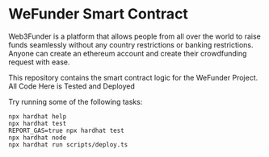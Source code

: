 # WeFunder Smart Contract

Web3Funder is a platform that allows people from all over the world to raise funds seamlessly without any country restrictions or banking restrictions. Anyone can create an ethereum account and create their crowdfunding request with ease. 

This repository contains the smart contract logic for the WeFunder Project. All Code Here is Tested and Deployed

Try running some of the following tasks:

```shell
npx hardhat help
npx hardhat test
REPORT_GAS=true npx hardhat test
npx hardhat node
npx hardhat run scripts/deploy.ts
```
